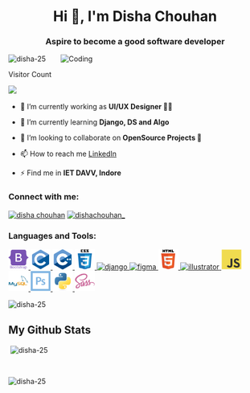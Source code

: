 <h1 align="center">Hi 👋, I'm Disha Chouhan</h1>
<h3 align="center">Aspire to become a good software developer</h3>

<img align="right" alt="Coding" width="400" src="https://yalantis.com/uploads/ckeditor/pictures/2916/dribble_perfect.gif">
<p align="left"> <img src="https://komarev.com/ghpvc/?username=disha-25&label=Profile%20views&color=0e75b6&style=flat" alt="disha-25" /> </p>
<p>Visitor Count</p> <img src="https://profile-counter.glitch.me/Disha-25/count.svg">

- 🔭 I’m currently working as **UI/UX Designer 👨‍💻**

- 🌱 I’m currently learning **Django, DS and Algo**

- 👯 I’m looking to collaborate on **OpenSource Projects 📝**

- 📫 How to reach me <a href="https://www.linkedin.com/in/disha--chouhan" target="blank">LinkedIn</a>

- ⚡ Find me in **IET DAVV, Indore**

<h3 align="left">Connect with me:</h3>
<p align="left">
<a href="https://linkedin.com/in/disha chouhan" target="blank"><img align="center" src="https://raw.githubusercontent.com/rahuldkjain/github-profile-readme-generator/master/src/images/icons/Social/linked-in-alt.svg" alt="disha chouhan" height="30" width="40" /></a>
<a href="https://instagram.com/dishachouhan_" target="blank"><img align="center" src="https://raw.githubusercontent.com/rahuldkjain/github-profile-readme-generator/master/src/images/icons/Social/instagram.svg" alt="dishachouhan_" height="30" width="40" /></a>
</p>

<h3 align="left">Languages and Tools:</h3>
<p align="left"> <a href="https://getbootstrap.com" target="_blank" rel="noreferrer"> <img src="https://raw.githubusercontent.com/devicons/devicon/master/icons/bootstrap/bootstrap-plain-wordmark.svg" alt="bootstrap" width="40" height="40"/> </a> <a href="https://www.cprogramming.com/" target="_blank" rel="noreferrer"> <img src="https://raw.githubusercontent.com/devicons/devicon/master/icons/c/c-original.svg" alt="c" width="40" height="40"/> </a> <a href="https://www.w3schools.com/cpp/" target="_blank" rel="noreferrer"> <img src="https://raw.githubusercontent.com/devicons/devicon/master/icons/cplusplus/cplusplus-original.svg" alt="cplusplus" width="40" height="40"/> </a> <a href="https://www.w3schools.com/css/" target="_blank" rel="noreferrer"> <img src="https://raw.githubusercontent.com/devicons/devicon/master/icons/css3/css3-original-wordmark.svg" alt="css3" width="40" height="40"/> </a> <a href="https://www.djangoproject.com/" target="_blank" rel="noreferrer"> <img src="https://cdn.worldvectorlogo.com/logos/django.svg" alt="django" width="40" height="40"/> </a> <a href="https://www.figma.com/" target="_blank" rel="noreferrer"> <img src="https://www.vectorlogo.zone/logos/figma/figma-icon.svg" alt="figma" width="40" height="40"/> </a> <a href="https://www.w3.org/html/" target="_blank" rel="noreferrer"> <img src="https://raw.githubusercontent.com/devicons/devicon/master/icons/html5/html5-original-wordmark.svg" alt="html5" width="40" height="40"/> </a> <a href="https://www.adobe.com/in/products/illustrator.html" target="_blank" rel="noreferrer"> <img src="https://www.vectorlogo.zone/logos/adobe_illustrator/adobe_illustrator-icon.svg" alt="illustrator" width="40" height="40"/> </a> <a href="https://developer.mozilla.org/en-US/docs/Web/JavaScript" target="_blank" rel="noreferrer"> <img src="https://raw.githubusercontent.com/devicons/devicon/master/icons/javascript/javascript-original.svg" alt="javascript" width="40" height="40"/> </a> <a href="https://www.mysql.com/" target="_blank" rel="noreferrer"> <img src="https://raw.githubusercontent.com/devicons/devicon/master/icons/mysql/mysql-original-wordmark.svg" alt="mysql" width="40" height="40"/> </a> <a href="https://www.photoshop.com/en" target="_blank" rel="noreferrer"> <img src="https://raw.githubusercontent.com/devicons/devicon/master/icons/photoshop/photoshop-line.svg" alt="photoshop" width="40" height="40"/> </a> <a href="https://www.python.org" target="_blank" rel="noreferrer"> <img src="https://raw.githubusercontent.com/devicons/devicon/master/icons/python/python-original.svg" alt="python" width="40" height="40"/> </a> <a href="https://sass-lang.com" target="_blank" rel="noreferrer"> <img src="https://raw.githubusercontent.com/devicons/devicon/master/icons/sass/sass-original.svg" alt="sass" width="40" height="40"/> </a> </p>

<p><img align="center" src="https://github-readme-streak-stats.herokuapp.com/?user=disha-25&" alt="disha-25" /></p>

## My Github Stats
<p>&nbsp;<img align="center" src="https://github-readme-stats.vercel.app/api?username=disha-25&show_icons=true&locale=en" alt="disha-25" /></p>
<br>
<p><img align="left" src="https://github-readme-stats.vercel.app/api/top-langs?username=disha-25&show_icons=true&locale=en&layout=compact" alt="disha-25" /></p>
